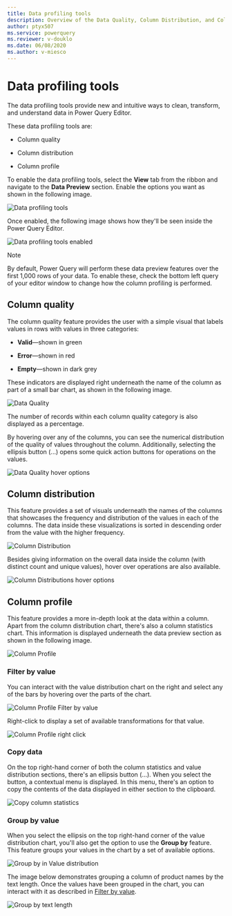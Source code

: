 ```yaml
---
title: Data profiling tools
description: Overview of the Data Quality, Column Distribution, and Column Profile features found inside the Power Query Editor
author: ptyx507
ms.service: powerquery
ms.reviewer: v-douklo
ms.date: 06/08/2020
ms.author: v-miesco
---
```


# Data profiling tools

The data profiling tools provide new and intuitive ways to clean, transform, and understand data in Power Query Editor.

These data profiling tools are:

* Column quality

* Column distribution

* Column profile

To enable the data profiling tools, select the **View** tab from the ribbon and navigate to the **Data Preview** section. Enable the options you want as shown in the following image.

![Data profiling tools](images/me-enable-data-preview-tools.png)

Once enabled, the following image shows how they'll be seen inside the Power Query Editor.

![Data profiling tools enabled](images/me-data-preview-tools-enabled-v2.png)

>[!NOTE] 
>By default, Power Query will perform these data preview features over the first 1,000 rows of your data. To enable these, check the bottom left query of your editor window to change how the column profiling is performed.

## Column quality
The column quality feature provides the user with a simple visual that labels values in rows with values in three categories:

* **Valid**&mdash;shown in green

* **Error**&mdash;shown in red

* **Empty**&mdash;shown in dark grey

These indicators are displayed right underneath the name of the column as part of a small bar chart, as shown in the following image.

![Data Quality](images/me-data-quality.png)

The number of records within each column quality category is also displayed as a percentage.

By hovering over any of the columns, you can see the numerical distribution of the quality of values throughout the column. Additionally, selecting the ellipsis button (...) opens some quick action buttons for operations on the values.

![Data Quality hover options](images/me-column-quality-hover.png)

## Column distribution

This feature provides a set of visuals underneath the names of the columns that showcases the frequency and distribution of the values in each of the columns. The data inside these visualizations is sorted in descending order from the value with the higher frequency.

![Column Distribution](images/me-column-distribution.png)

Besides giving information on the overall data inside the column (with distinct count and unique values), hover over operations are also available.

![Column Distributions hover options](images/me-column-distribution-hover.png)

## Column profile

This feature provides a more in-depth look at the data within a column. Apart from the column distribution chart, there's also a column statistics chart. This information is displayed underneath the data preview section as shown in the following image.

![Column Profile](images/me-column-profile.png)

### Filter by value

You can interact with the value distribution chart on the right and select any of the bars by hovering over the parts of the chart.  

![Column Profile Filter by value](images/me-column-profile-hover.png)

Right-click to display a set of available transformations for that value.

![Column Profile right click](images/column-profile-right-click.png)

### Copy data

On the top right-hand corner of both the column statistics and value distribution sections, there's an ellipsis button (...). When you select the button, a contextual menu is displayed. In this menu, there's an option to copy the contents of the data displayed in either section to the clipboard.

![Copy column statistics](images/me-copy-column-statistics.png)

### Group by value

When you select the ellipsis on the top right-hand corner of the value distribution chart, you'll also get the option to use the **Group by** feature. This feature groups your values in the chart by a set of available options. 

![Group by in Value distribution](images/me-value-distribution-group-by.png)

The image below demonstrates grouping a column of product names by the text length. Once the values have been grouped in the chart, you can interact with it as described in [Filter by value](#filter-by-value).

![Group by text length](images/me-text-length-distribution.png)
